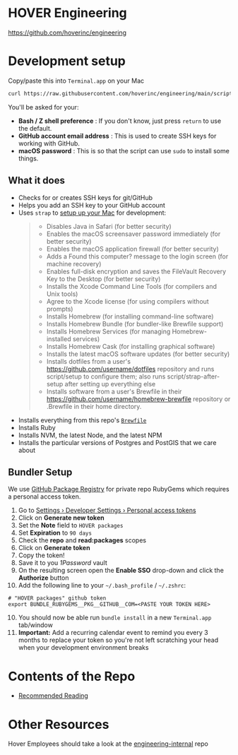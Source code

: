 # HOVER Engineering

https://github.com/hoverinc/engineering

# Development setup

Copy/paste this into `Terminal.app` on your Mac

```sh
curl https://raw.githubusercontent.com/hoverinc/engineering/main/script/bootstrap | sh
```

You'll be asked for your:

- **Bash / Z shell preference** : If you don't know, just press `return` to use the default.
- **GitHub account email address** : This is used to create SSH keys for working with GitHub.
- **macOS password** : This is so that the script can use `sudo` to install some things.

## What it does

- Checks for or creates SSH keys for git/GitHub
- Helps you add an SSH key to your GitHub account
- Uses `strap` to [setup up your Mac](https://github.com/MikeMcQuaid/strap#features) for development:
    > - Disables Java in Safari (for better security)
    > - Enables the macOS screensaver password immediately (for better security)
    > - Enables the macOS application firewall (for better security)
    > - Adds a Found this computer? message to the login screen (for machine recovery)
    > - Enables full-disk encryption and saves the FileVault Recovery Key to the Desktop (for better security)
    > - Installs the Xcode Command Line Tools (for compilers and Unix tools)
    > - Agree to the Xcode license (for using compilers without prompts)
    > - Installs Homebrew (for installing command-line software)
    > - Installs Homebrew Bundle (for bundler-like Brewfile support)
    > - Installs Homebrew Services (for managing Homebrew-installed services)
    > - Installs Homebrew Cask (for installing graphical software)
    > - Installs the latest macOS software updates (for better security)
    > - Installs dotfiles from a user's https://github.com/username/dotfiles repository and runs script/setup to configure them; also runs script/strap-after-setup after setting up everything else
    > - Installs software from a user's Brewfile in their https://github.com/username/homebrew-brewfile repository or .Brewfile in their home directory.
- Installs everything from this repo's [`Brewfile`](https://github.com/hoverinc/engineering/blob/main/Brewfile)
- Installs Ruby
- Installs NVM, the latest Node, and the latest NPM
- Installs the particular versions of Postgres and PostGIS that we care about

## Bundler Setup

We use [GitHub Package Registry](https://docs.github.com/en/packages/working-with-a-github-packages-registry/working-with-the-rubygems-registry) for private repo RubyGems which requires a personal access token.

1. Go to [Settings › Developer Settings › Personal access tokens](https://github.com/settings/tokens)
2. Click on **Generate new token**
3. Set the **Note** field to `HOVER packages`
4. Set **Expiration** to `90 days`
5. Check the **repo** and **read:packages** scopes
6. Click on **Generate token**
7. Copy the token!
8. Save it to you _1Password_ vault
8. On the resulting screen open the **Enable SSO** drop-down and click the **Authorize** button
9. Add the following line to your `~/.bash_profile` / `~/.zshrc`:
  ```
  # "HOVER packages" github token
  export BUNDLE_RUBYGEMS__PKG__GITHUB__COM=<PASTE YOUR TOKEN HERE>
  ```
10. You should now be able run `bundle install` in a new `Terminal.app` tab/window
11. **Important:** Add a recurring calendar event to remind you every 3 months to replace your token so you're not left scratching your head when your development environment breaks

# Contents of the Repo

- [Recommended Reading](https://github.com/hoverinc/engineering/blob/main/recommended-reading)

# Other Resources

Hover Employees should take a look at the [engineering-internal](https://github.com/hoverinc/engineering-internal) repo
